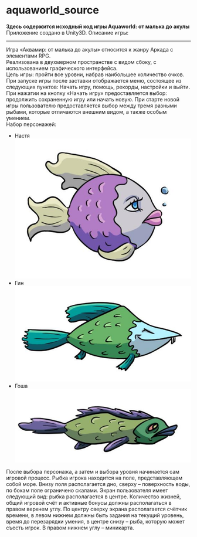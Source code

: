 # aquaworld_source
<strong> Здесь содержится исходный код игры Aquaworld: от малька до акулы </strong> <br>
Приложение создано в Unity3D.
Описание игры:
<hr>
Игра «Аквамир: от малька до акулы» относится к жанру Аркада с элементами RPG.<br>
Реализована в двухмерном пространстве с видом сбоку, с использованием графического интерфейса.<br>
Цель игры: пройти все уровни, набрав наибольшее количество очков.<br>
При запуске игры после заставки отображается меню, состоящее из следующих пунктов: Начать игру, помощь, рекорды,  настройки и выйти.<br>
При нажатии на кнопку «Начать игру» предоставляется выбор: продолжить сохраненную игру или начать новую. При старте новой игры пользователю  предоставляется выбор между тремя разными рыбами, которые отличаются внешним видом, а также особым умением.<br>
  Набор персонажей:<br>
  <ul>
    <li>
      Настя<br>
      <img src = "./nastya.jpg">
    </li>
    <li>
      Гин<br>
      <img src = "./gin.jpg">
    </li>
    <li>
      Гоша<br>
      <img src = "./gosha.jpg">
    </li>
  </ul>
  После выбора персонажа, а затем и выбора уровня начинается сам игровой процесс.
Рыбка игрока находится на поле, представляющем собой море.  Внизу поля располагается дно, сверху – поверхность воды, по бокам поле ограничено скалами.
Экран пользователя имеет следующий вид: рыбка располагается в центре. Количество жизней, общий игровой счёт и активные бонусы должны располагаться в правом верхнем углу. По центру сверху экрана располагается счётчик времени, в левом нижнем должны быть задания на текущий уровень, время до перезарядки умения, в центре снизу – рыба, которую может съесть игрок. В правом нижнем углу – миникарта.<br>
<img src="./field.jpg><br>
Управление героем осуществляется направлением курсора мыши – куда он указывает, в ту сторону и плывёт рыбка игрока.<br>
Вместе с игроком под водой плавает еще много других рыб, управляемых компьютером, как меньше размером, так и больше, чем рыба игрока (не обязательно).<br>
Игрок способен поглотить рыб, меньших его по размеру, наплывая на них. При этом происходит увеличение размера рыбы игрока. Если же игрока настигает рыба большая по размеру, чем герой, то игрок теряет одну жизнь. Потеряв все жизни, игроку придётся начинать уровень заново.<br>
Игра состоит из десяти уровней. Задание на каждый из них следующее: игрок должен съесть указанное количество рыб, изображенных на рисунке и доступных для пользователя на игровом поле. Для удобства количество рыбы одного вида в задании не должно превышать 20. За каждую съеденную рыбу игрок получает очки в зависимости от её размера. За быстрое прохождение уровня игрок также будет получать дополнительные очки. Набрав определенное количество очков игрок повышает свой уровень, улучшая свой особый навык и увеличивая количество жизней.<br>
Кроме того, в игре присутствуют различные плавающие бонусы, например, удваивающие количество очков, засчитывающих необходимую по заданию рыбу, прибавляющие очки и др.<br>
 
